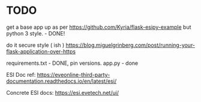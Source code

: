 
# TODO 

get a base app up as per https://github.com/Kyria/flask-esipy-example but python 3 style. - DONE!

do it secure style ( ish ) https://blog.miguelgrinberg.com/post/running-your-flask-application-over-https

requirements.txt - DONE, pin versions.
app.py - done

ESI Doc ref:
https://eveonline-third-party-documentation.readthedocs.io/en/latest/esi/

Concrete ESI docs:
https://esi.evetech.net/ui/

